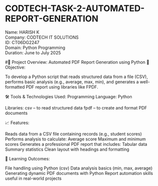 # CODTECH-TASK-2-AUTOMATED-REPORT-GENERATION
Name: HARISH K                                                                               
Company: CODTECH IT SOLUTIONS                                                                  
ID: CT06DG2247                                                                
Domain: Python Programming                                                                         
Duration: June to July 2025                                

#📄 Project Overview: Automated PDF Report Generation using Python
🎯 Objective:

To develop a Python script that reads structured data from a file (CSV), performs basic analysis (e.g., average, max, min), and generates a well-formatted PDF report using libraries like FPDF.

🛠️ Tools & Technologies Used: Programming Language: Python

Libraries: csv – to read structured data fpdf – to create and format PDF documents

📈 Features:

Reads data from a CSV file containing records (e.g., student scores)
Performs analysis to calculate: Average score Maximum and minimum scores Generates a professional PDF report that includes: Tabular data Summary statistics Clean layout with headings and formatting

📌 Learning Outcomes:

File handling using Python (csv) Data analysis basics (min, max, average) Generating dynamic PDF documents with Python Report automation skills useful in real-world projects
